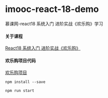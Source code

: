 <!--
 * @Date: 2024-09-23 09:38:40
 * @LastEditors: 曾逸超
 * @LastEditTime: 2024-09-23 10:04:19
 * @FilePath: /react-learn/huanlegou/README.md
-->
# imooc-react-18-demo
慕课网-react18 系统入门 进阶实战《欢乐购》学习

#### 关于课程
[React18 系统入门 进阶实战《欢乐购》](https://coding.imooc.com/class/690.html)

#### 欢乐购项目代码
[欢乐购项目](https://github.com/ZYCHOOO/imooc-react-18-demo/tree/main)

```
npm install --save

npm run start
```
